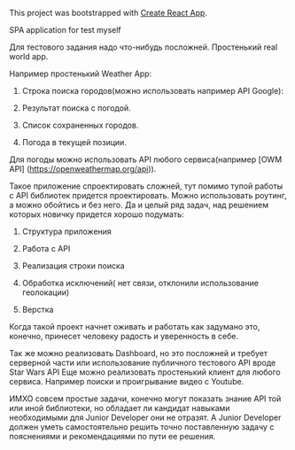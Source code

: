 This project was bootstrapped with [Create React App](https://github.com/facebook/create-react-app).

SPA application for test myself

Для тестового задания надо что-нибудь посложней. Простенький real world app.

Например простенький Weather App:

1. Строка поиска городов(можно использовать например API Google):

2. Результат поиска с погодой.

3. Список сохраненных городов.

4. Погода в текущей позиции.

Для погоды можно использовать API любого сервиса(например [OWM API] (https://openweathermap.org/api)). 

Такое приложение спроектировать сложней, тут помимо тупой работы с API библиотек придется проектировать.
Можно использовать роутинг, а можно обойтись и без него. Да и целый ряд задач, над решением которых новичку придется хорошо подумать:

1. Структура приложения

2. Работа с API

3. Реализация строки поиска

4. Обработка исключений( нет связи, отклонили использование геолокации)

5. Верстка

Когда такой проект начнет оживать и работать как задумано это, конечно, принесет человеку радость и уверенность в себе.

Так же можно реализовать Dashboard, но это посложней и требует серверной части или использование публичного тестового API вроде Star Wars API
Еще можно реализовать простенький клиент для любого сервиса. Например поиски и проигрывание видео c Youtube.

ИМХО совсем простые задачи, конечно могут показать знание API той или иной библиотеки, но обладает ли кандидат навыками необходимыми для Junior Developer они не отразят. А Junior Developer должен уметь самостоятельно решить точно поставленную задачу с пояснениями и рекомендациями по пути ее решения. 
